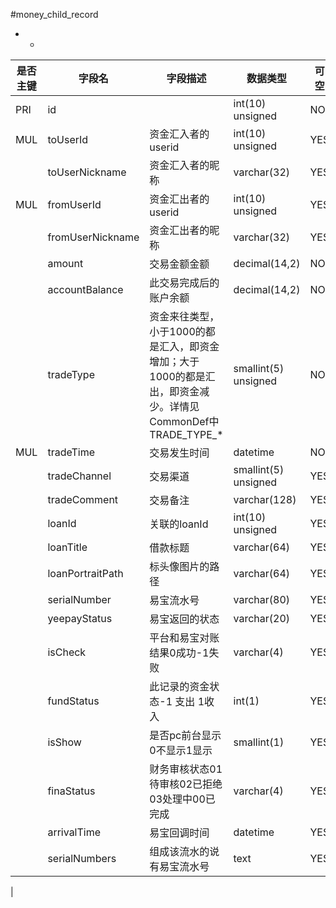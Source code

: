 #money_child_record
* -
 
|是否主键	|字段名	|字段描述	|数据类型	|可空	|缺省	|
| --------|-----|-----|-----|-----|-----|
|PRI|id||int(10) unsigned|NO||
|MUL|toUserId|资金汇入者的userid|int(10) unsigned|YES||
||toUserNickname|资金汇入者的昵称|varchar(32)|YES||
|MUL|fromUserId|资金汇出者的userid|int(10) unsigned|YES||
||fromUserNickname|资金汇出者的昵称|varchar(32)|YES||
||amount|交易金额金额|decimal(14,2)|NO||
||accountBalance|此交易完成后的账户余额|decimal(14,2)|NO||
||tradeType|资金来往类型，小于1000的都是汇入，即资金增加；大于1000的都是汇出，即资金减少。详情见CommonDef中TRADE_TYPE_*|smallint(5) unsigned|NO||
|MUL|tradeTime|交易发生时间|datetime|NO||
||tradeChannel|交易渠道|smallint(5) unsigned|YES||
||tradeComment|交易备注|varchar(128)|YES||
||loanId|关联的loanId|int(10) unsigned|YES||
||loanTitle|借款标题|varchar(64)|YES||
||loanPortraitPath|标头像图片的路径|varchar(64)|YES||
||serialNumber|易宝流水号|varchar(80)|YES||
||yeepayStatus|易宝返回的状态|varchar(20)|YES||
||isCheck|平台和易宝对账结果0成功-1失败|varchar(4)|YES|0|
||fundStatus|此记录的资金状态-1 支出 1收入|int(1)|YES|1|
||isShow|是否pc前台显示0不显示1显示|smallint(1)|YES|0|
||finaStatus|财务审核状态01待审核02已拒绝03处理中00已完成|varchar(4)|YES|01|
||arrivalTime|易宝回调时间|datetime|YES||
||serialNumbers|组成该流水的说有易宝流水号|text|YES||
|
